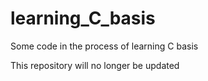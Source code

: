 # learning_C_basis
Some code in the process of learning C basis

This repository will no longer be updated
